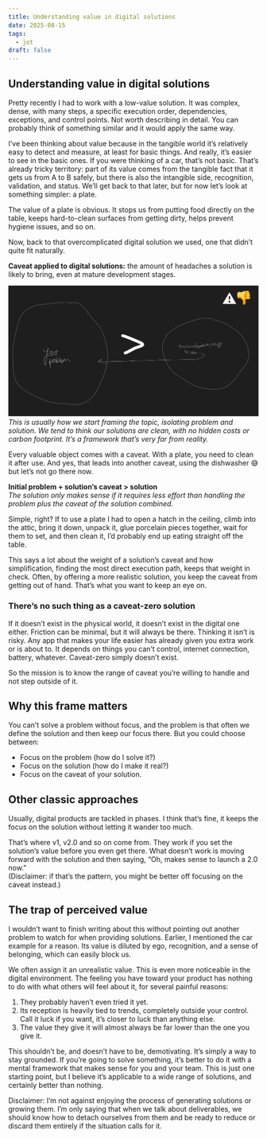 ```yaml
---
title: Understanding value in digital solutions
date: 2025-08-15
tags:
  - jot
draft: false
---
```

## Understanding value in digital solutions

Pretty recently I had to work with a low-value solution. It was complex, dense, with many steps, a specific execution order, dependencies, exceptions, and control points. Not worth describing in detail. You can probably think of something similar and it would apply the same way.

I’ve been thinking about value because in the tangible world it’s relatively easy to detect and measure, at least for basic things. And really, it’s easier to see in the basic ones. If you were thinking of a car, that’s not basic. That’s already tricky territory: part of its value comes from the tangible fact that it gets us from A to B safely, but there is also the intangible side, recognition, validation, and status. We’ll get back to that later, but for now let’s look at something simpler: a plate.

The value of a plate is obvious. It stops us from putting food directly on the table, keeps hard-to-clean surfaces from getting dirty, helps prevent hygiene issues, and so on.

Now, back to that overcomplicated digital solution we used, one that didn’t quite fit naturally.  

**Caveat applied to digital solutions:** the amount of headaches a solution is likely to bring, even at mature development stages.

![](framed-negative.png)
*This is usually how we start framing the topic, isolating problem and solution. We tend to think our solutions are clean, with no hidden costs or carbon footprint. It’s a framework that’s very far from reality.*

Every valuable object comes with a caveat. With a plate, you need to clean it after use. And yes, that leads into another caveat, using the dishwasher 😅 but let’s not go there now.

**Initial problem + solution’s caveat > solution**  
*The solution only makes sense if it requires less effort than handling the problem plus the caveat of the solution combined.*

Simple, right? If to use a plate I had to open a hatch in the ceiling, climb into the attic, bring it down, unpack it, glue porcelain pieces together, wait for them to set, and then clean it, I’d probably end up eating straight off the table.

This says a lot about the weight of a solution’s caveat and how simplification, finding the most direct execution path, keeps that weight in check. Often, by offering a more realistic solution, you keep the caveat from getting out of hand. That’s what you want to keep an eye on.

### There’s no such thing as a caveat-zero solution

If it doesn’t exist in the physical world, it doesn’t exist in the digital one either. Friction can be minimal, but it will always be there. Thinking it isn’t is risky. Any app that makes your life easier has already given you extra work or is about to. It depends on things you can’t control, internet connection, battery, whatever. Caveat-zero simply doesn’t exist.

So the mission is to know the range of caveat you’re willing to handle and not step outside of it.

## Why this frame matters

You can’t solve a problem without focus, and the problem is that often we define the solution and then keep our focus there. But you could choose between:

- Focus on the problem (how do I solve it?)  
- Focus on the solution (how do I make it real?)  
- Focus on the caveat of your solution.

## Other classic approaches

Usually, digital products are tackled in phases. I think that’s fine, it keeps the focus on the solution without letting it wander too much.

That’s where v1, v2.0 and so on come from. They work if you set the solution’s value before you even get there. What doesn’t work is moving forward with the solution and then saying, “Oh, makes sense to launch a 2.0 now.”  
(Disclaimer: if that’s the pattern, you might be better off focusing on the caveat instead.)

## The trap of perceived value

I wouldn’t want to finish writing about this without pointing out another problem to watch for when providing solutions. Earlier, I mentioned the car example for a reason. Its value is diluted by ego, recognition, and a sense of belonging, which can easily block us.

We often assign it an unrealistic value. This is even more noticeable in the digital environment. The feeling you have toward your product has nothing to do with what others will feel about it, for several painful reasons:

1. They probably haven’t even tried it yet.  
2. Its reception is heavily tied to trends, completely outside your control. Call it luck if you want, it’s closer to luck than anything else.  
3. The value they give it will almost always be far lower than the one you give it.

This shouldn’t be, and doesn’t have to be, demotivating. It’s simply a way to stay grounded. If you’re going to solve something, it’s better to do it with a mental framework that makes sense for you and your team. This is just one starting point, but I believe it’s applicable to a wide range of solutions, and certainly better than nothing.

Disclaimer: I’m not against enjoying the process of generating solutions or growing them. I’m only saying that when we talk about deliverables, we should know how to detach ourselves from them and be ready to reduce or discard them entirely if the situation calls for it.